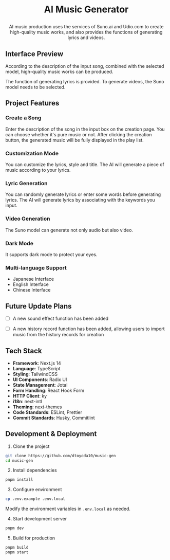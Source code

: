 # <p align="center"> AI Music Generator</p>

<p align="center">AI music production uses the services of Suno.ai and Udio.com to create high-quality music works, and also provides the functions of generating lyrics and videos.</p>



## Interface Preview
According to the description of the input song, combined with the selected model, high-quality music works can be produced.

The function of generating lyrics is provided. To generate videos, the Suno model needs to be selected.


## Project Features
### Create a Song
Enter the description of the song in the input box on the creation page. You can choose whether it's pure music or not. After clicking the creation button, the generated music will be fully displayed in the play list.
### Customization Mode
You can customize the lyrics, style and title. The AI will generate a piece of music according to your lyrics.
### Lyric Generation
You can randomly generate lyrics or enter some words before generating lyrics. The AI will generate lyrics by associating with the keywords you input.
### Video Generation
The Suno model can generate not only audio but also video.
### Dark Mode
It supports dark mode to protect your eyes.
### Multi-language Support
- Japanese Interface
- English Interface
- Chinese Interface

## Future Update Plans
- [ ] A new sound effect function has been added
- [ ] A new history record function has been added, allowing users to import music from the history records for creation


## Tech Stack

- **Framework**: Next.js 14
- **Language**: TypeScript
- **Styling**: TailwindCSS
- **UI Components**: Radix UI
- **State Management**: Jotai
- **Form Handling**: React Hook Form
- **HTTP Client**: ky
- **i18n**: next-intl
- **Theming**: next-themes
- **Code Standards**: ESLint, Prettier
- **Commit Standards**: Husky, Commitlint

## Development & Deployment
1. Clone the project
```bash
git clone https://github.com/dtoyoda10/music-gen
cd music-gen
```

2. Install dependencies
```bash
pnpm install
```

3. Configure environment
```bash
cp .env.example .env.local
```
Modify the environment variables in `.env.local` as needed.

4. Start development server
```bash
pnpm dev
```

5. Build for production
```bash
pnpm build
pnpm start
```